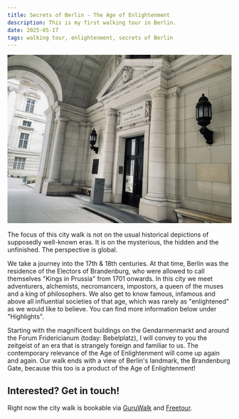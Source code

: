 ```yaml
---
title: Secrets of Berlin - The Age of Enlightenment
description: This is my first walking tour in Berlin.
date: 2025-05-17
tags: walking tour, enlightenment, secrets of Berlin
---
```



<img src="F5A17B47-6D95-4EC8-B4C2-67845D95F6D6.jpeg" alt="Entrace door of the Akademie der Wissenschaften">

The focus of this city walk is not on the usual historical depictions of supposedly well-known eras. It is on the mysterious, the hidden and the unfinished. The perspective is global.

We take a journey into the 17th & 18th centuries. At that time, Berlin was the residence of the Electors of Brandenburg, who were allowed to call themselves "Kings in Prussia" from 1701 onwards. In this city we meet adventurers, alchemists, necromancers, impostors, a queen of the muses and a king of philosophers. We also get to know famous, infamous and above all influential societies of that age, which was rarely as "enlightened" as we would like to believe.  You can find more information below under "Highlights".

Starting with the magnificent buildings on the Gendarmenmarkt and around the Forum Fridericianum (today: Bebelplatz), I will convey to you the zeitgeist of an era that is strangely foreign and familiar to us. The contemporary relevance of the Age of Enlightenment will come up again and again. Our walk ends with a view of Berlin's landmark, the Brandenburg Gate, because this too is a product of the Age of Enlightenment!

## Interested? Get in touch!

Right now the city walk is bookable via 
<a href="https://www.guruwalk.com/de/walks/59673-geheimnisse-von-berlin-das-zeitalter-der-aufklarung">GuruWalk</a> and 
<a href="https://www.freetour.com/berlin/secrets-of-berlin-the-age-of-enlightenment">Freetour</a>.

